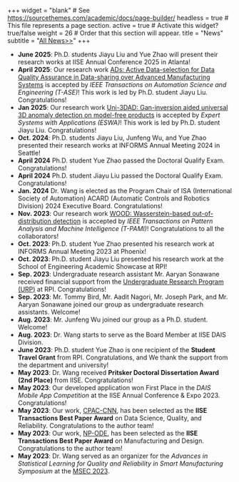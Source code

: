 +++
widget = "blank"  # See https://sourcethemes.com/academic/docs/page-builder/
headless = true  # This file represents a page section.
active = true  # Activate this widget? true/false
weight = 26  # Order that this section will appear.
title = "News"
subtitle = "[All News>>](./allnews)"
+++
* **June 2025**: Ph.D. students Jiayu Liu and Yue Zhao will present their research works at IISE Annual Conference 2025 in Atlanta!
* **April 2025**: Our research work [ADs: Active Data-selection for Data Quality Assurance in Data-sharing over Advanced Manufacturing Systems](https://ieeexplore.ieee.org/abstract/document/10994334) is accepted by *IEEE Transactions on Automation Science and Engineering (T-ASE)*! This work is led by Ph.D. student Jiayu Liu. Congratulations!
* **Jan 2025**: Our research work [Uni-3DAD: Gan-inversion aided universal 3D anomaly detection on model-free products](https://www.sciencedirect.com/science/article/pii/S0957417425002878) is accepted by *Expert Systems with Applications (ESWA)*! This work is led by Ph.D. student Jiayu Liu. Congratulations!
* **Oct. 2024**: Ph.D. students Jiayu Liu, Junfeng Wu, and Yue Zhao presented their research works at INFORMS Annual Meeting 2024 in Seattle!
* **April 2024** Ph.D. student Yue Zhao passed the Doctoral Qualify Exam. Congratulations!
* **April 2024** Ph.D. student Jiayu Liu passed the Doctoral Qualify Exam. Congratulations!
* **Jan. 2024** Dr. Wang is elected as the Program Chair of ISA (International Society of Automation) ACARD (Automatic Controls and Robotics Division) 2024 Executive Board. Congratulations!
* **Nov. 2023**: Our research work [WOOD: Wasserstein-based out-of-distribution detection](https://ieeexplore.ieee.org/abstract/document/10302348) is accepted by *IEEE Transactions on Pattern Analysis and Machine Intelligence (T-PAMI)*! Congratulations to all the collaborators!
* **Oct. 2023**: Ph.D. student Yue Zhao presented his research work at INFORMS Annual Meeting 2023 at Phoenix!
* **Oct. 2023**: Ph.D. student Jiayu Liu presented his research work at the School of Engineering Academic Showcase at RPI!
* **Sep. 2023**: Undergraduate research assistant Mr. Aaryan Sonawane received financial support from the [Undergraduate Research Program (URP)](https://info.rpi.edu/undergraduate-research/undergraduate-research-program-academic-year) at RPI. Congratulations!
* **Sep. 2023**: Mr. Tommy Bird, Mr. Aadit Nagori, Mr. Joseph Park, and Mr. Aaryan Sonawane joined our group as undergraduate research assistants. Welcome!
* **Aug. 2023**: Mr. Junfeng Wu joined our group as a Ph.D. student. Welcome!
* **Aug. 2023**: Dr. Wang starts to serve as the Board Member at IISE DAIS Division.
* **June 2023**: Ph.D. student Yue Zhao is one recipient of the **Student Travel Grant** from RPI. Congratulations, and We thank the support from the department and university!
* **May 2023**: Dr. Wang received **Pritsker Doctoral Dissertation Award (2nd Place)** from IISE. Congratulations! 
* **May 2023**: Our developed application won First Place in the _DAIS Mobile App Competition_ at the IISE Annual Conference & Expo 2023. Congratulations!
* **May 2023**: Our work, [CPAC-CNN](https://www.tandfonline.com/doi/abs/10.1080/24725854.2021.1894514), has been selected as the **IISE Transactions Best Paper Award** on Data Science, Quality, and Reliability. Congratulations to the author team!
* **May 2023**: Our work, [NP-ODE](https://www.tandfonline.com/doi/abs/10.1080/24725854.2021.1891485), has been selected as the **IISE Transactions Best Paper Award** on Manufacturing and Design. Congratulations to the author team!
* **May 2023**: Dr. Wang served as an organizer for the _Advances in Statistical Learning for Quality and Reliability in Smart Manufacturing Symposium_ at the [MSEC 2023](https://msec-namrc2023.rutgers.edu/about).
